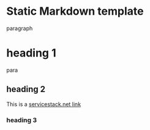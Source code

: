 # Static Markdown template

paragraph

# heading 1

para

## heading 2

This is a [servicestack.net link](http://www.servicestack.net)

### heading 3


